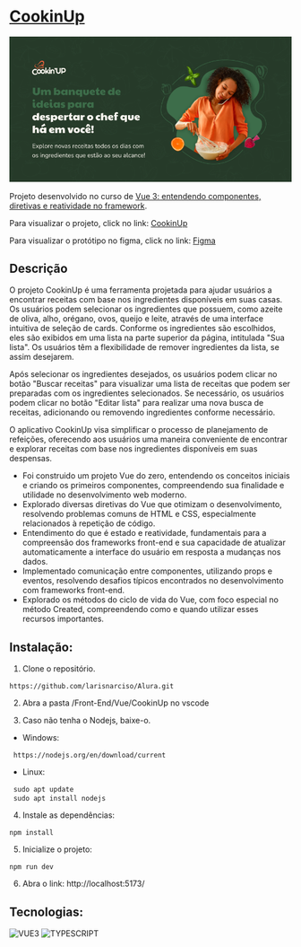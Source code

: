 # [CookinUp]()

![CookinUp](./public//CookinUp.png)

Projeto desenvolvido no curso de [Vue 3: entendendo componentes, diretivas e reatividade no framework](https://cursos.alura.com.br/course/vue-3-componentes-diretivas-reatividade-framework).

Para visualizar o projeto, click no link: [CookinUp](https://larisnarciso.github.io/Alura/Front-End/Vue/CookinUp/)

Para visualizar o protótipo no figma, click no link: [Figma](https://www.figma.com/file/0YlJl7HQ7flDoEZZ8tB88A/Cookin'UP-%7C-Vue-1?type=design&node-id=1901-2&mode=design)

## Descrição

O projeto CookinUp é uma ferramenta projetada para ajudar usuários a encontrar receitas com base nos ingredientes disponíveis em suas casas. Os usuários podem selecionar os ingredientes que possuem, como azeite de oliva, alho, orégano, ovos, queijo e leite, através de uma interface intuitiva de seleção de cards. Conforme os ingredientes são escolhidos, eles são exibidos em uma lista na parte superior da página, intitulada "Sua lista". Os usuários têm a flexibilidade de remover ingredientes da lista, se assim desejarem.

Após selecionar os ingredientes desejados, os usuários podem clicar no botão "Buscar receitas" para visualizar uma lista de receitas que podem ser preparadas com os ingredientes selecionados. Se necessário, os usuários podem clicar no botão "Editar lista" para realizar uma nova busca de receitas, adicionando ou removendo ingredientes conforme necessário.

O aplicativo CookinUp visa simplificar o processo de planejamento de refeições, oferecendo aos usuários uma maneira conveniente de encontrar e explorar receitas com base nos ingredientes disponíveis em suas despensas.

- Foi construido um projeto Vue do zero, entendendo os conceitos iniciais e criando os primeiros componentes, compreendendo sua finalidade e utilidade no desenvolvimento web moderno.
- Explorado diversas diretivas do Vue que otimizam o desenvolvimento, resolvendo problemas comuns de HTML e CSS, especialmente relacionados à repetição de código.
- Entendimento do que é estado e reatividade, fundamentais para a compreensão dos frameworks front-end e sua capacidade de atualizar automaticamente a interface do usuário em resposta a mudanças nos dados.
- Implementado comunicação entre componentes, utilizando props e eventos, resolvendo desafios típicos encontrados no desenvolvimento com frameworks front-end.
- Explorado os métodos do ciclo de vida do Vue, com foco especial no método Created, compreendendo como e quando utilizar esses recursos importantes.

## Instalação:

1. Clone o repositório.

```
https://github.com/larisnarciso/Alura.git
```

2. Abra a pasta /Front-End/Vue/CookinUp no vscode

3. Caso não tenha o Nodejs, baixe-o.

- Windows:

```
 https://nodejs.org/en/download/current
```

- Linux:

```
 sudo apt update
 sudo apt install nodejs
```

4. Instale as dependências:

```
npm install
```

5. Inicialize o projeto:

```
npm run dev
```

6. Abra o link:
   http://localhost:5173/

## Tecnologias:

![VUE3](https://img.shields.io/badge/Vue.js-%2320232a.svg?style=for-the-badge&logo=vuedotjs&logoColor=4FC08D)
![TYPESCRIPT](https://img.shields.io/badge/TypeScript-%2320232a.svg?style=for-the-badge&logo=TypeScript&logoColor=3178C6)
